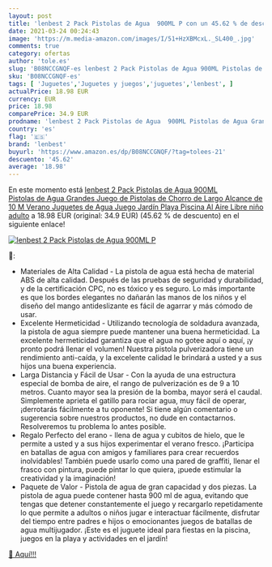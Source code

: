 ```yaml
---
layout: post
title: 'lenbest 2 Pack Pistolas de Agua  900ML P con un 45.62 % de descuento'
date: 2021-03-24 00:24:43
image: 'https://m.media-amazon.com/images/I/51+HzXBMcxL._SL400_.jpg'
comments: true
category: ofertas
author: 'tole.es'
slug: 'B08NCCGNQF-es lenbest 2 Pack Pistolas de Agua 900ML Pistolas de Agua...'
sku: 'B08NCCGNQF-es'
tags: [ 'Juguetes','Juguetes y juegos','juguetes','lenbest', ]
actualPrice: 18.98 EUR
currency: EUR
price: 18.98
comparePrice: 34.9 EUR
prodname: 'lenbest 2 Pack Pistolas de Agua  900ML Pistolas de Agua Grandes  Juego de Pistolas de Chorro de Largo Alcance de 10 M  Verano Juguetes de Agua Juego  Jardín  Playa  Piscina Al Aire Libre niño  adulto'
country: 'es'
flag: '🇪🇸'
brand: 'lenbest'
buyurl: 'https://www.amazon.es/dp/B08NCCGNQF/?tag=tolees-21'
descuento: '45.62'
average: '18.98'
---
```


En este momento está [lenbest 2 Pack Pistolas de Agua  900ML Pistolas de Agua Grandes  Juego de Pistolas de Chorro de Largo Alcance de 10 M  Verano Juguetes de Agua Juego  Jardín  Playa  Piscina Al Aire Libre niño  adulto](https://www.amazon.es/dp/B08NCCGNQF/?tag=tolees-21) a 18.98 EUR (original: 34.9 EUR) (45.62 %  de descuento) en el siguiente enlace!

[![lenbest 2 Pack Pistolas de Agua  900ML P](https://m.media-amazon.com/images/I/51+HzXBMcxL._SL400_.jpg)](https://www.amazon.es/dp/B08NCCGNQF/?tag=tolees-21)

🔎:

- Materiales de Alta Calidad - La pistola de agua está hecha de material ABS de alta calidad. Después de las pruebas de seguridad y durabilidad, y de la certificación CPC, no es tóxico y es seguro. Lo más importante es que los bordes elegantes no dañarán las manos de los niños y el diseño del mango antideslizante es fácil de agarrar y más cómodo de usar.
- Excelente Hermeticidad - Utilizando tecnología de soldadura avanzada, la pistola de agua siempre puede mantener una buena hermeticidad. La excelente hermeticidad garantiza que el agua no gotee aquí o aquí, ¡y pronto podrá llenar el volumen! Nuestra pistola pulverizadora tiene un rendimiento anti-caída, y la excelente calidad le brindará a usted y a sus hijos una buena experiencia.
- Larga Distancia y Fácil de Usar - Con la ayuda de una estructura especial de bomba de aire, el rango de pulverización es de 9 a 10 metros. Cuanto mayor sea la presión de la bomba, mayor será el caudal. Simplemente aprieta el gatillo para rociar agua, muy fácil de operar, ¡derrotarás fácilmente a tu oponente! Si tiene algún comentario o sugerencia sobre nuestros productos, no dude en contactarnos. Resolveremos tu problema lo antes posible.
- Regalo Perfecto del erano - llena de agua y cubitos de hielo, que le permite a usted y a sus hijos experimentar el verano fresco. ¡Participa en batallas de agua con amigos y familiares para crear recuerdos inolvidables! También puede usarlo como una pared de graffiti, llenar el frasco con pintura, puede pintar lo que quiera, ¡puede estimular la creatividad y la imaginación!
- Paquete de Valor - Pistola de agua de gran capacidad y dos piezas. La pistola de agua puede contener hasta 900 ml de agua, evitando que tengas que detener constantemente el juego y recargarlo repetidamente lo que permite a adultos o niños jugar e interactuar fácilmente, disfrutar del tiempo entre padres e hijos o emocionantes juegos de batallas de agua multijugador. ¡Este es el juguete ideal para fiestas en la piscina, juegos en la playa y actividades en el jardín!

[🛒 Aquí!!!](https://www.amazon.es/dp/B08NCCGNQF/?tag=tolees-21)
